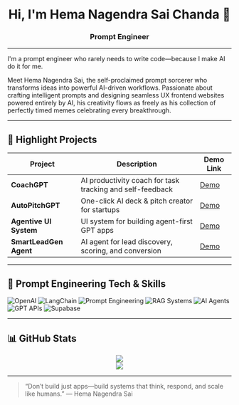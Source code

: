 <h1 align="center">Hi, I'm Hema Nagendra Sai Chanda 👋</h1>
<h3 align="center">Prompt Engineer</h3>

---

I'm a prompt engineer who rarely needs to write code—because I make AI do it for me.

Meet Hema Nagendra Sai, the self-proclaimed prompt sorcerer who transforms ideas into powerful AI-driven workflows. Passionate about crafting intelligent prompts and designing seamless UX frontend websites powered entirely by AI, his creativity flows as freely as his collection of perfectly timed memes celebrating every breakthrough.

---

## 💼 Highlight Projects

| Project           | Description                                            | Demo Link                                                                 |
|-------------------|--------------------------------------------------------|---------------------------------------------------------------------------|
| **CoachGPT**      | AI productivity coach for task tracking and self-feedback | [Demo](https://claude.ai/public/artifacts/3b132180-e949-45b7-a6f7-94723e64401c) |
| **AutoPitchGPT**  | One-click AI deck & pitch creator for startups         | [Demo](https://claude.ai/public/artifacts/4837de19-9ffc-4322-b0e9-0c272194d054) |
| **Agentive UI System** | UI system for building agent-first GPT apps         | [Demo](https://claude.ai/public/artifacts/6205a47c-3488-4119-a0a0-df5436ee48f1) |
| **SmartLeadGen Agent** | AI agent for lead discovery, scoring, and conversion  | [Demo](https://cjjurawt.gensparkspace.com/)                               |

---

## 🧰 Prompt Engineering Tech & Skills

![OpenAI](https://img.shields.io/badge/OpenAI-GPT4-412991?logo=openai&logoColor=white)
![LangChain](https://img.shields.io/badge/LangChain-yellowgreen?logo=langchain)
![Prompt Engineering](https://img.shields.io/badge/Prompt_Engineering-blue)
![RAG Systems](https://img.shields.io/badge/RAG-Contextual_Embeddings-lightgrey)
![AI Agents](https://img.shields.io/badge/AI_Agents-orange)
![GPT APIs](https://img.shields.io/badge/GPT_APIs-purple)
![Supabase](https://img.shields.io/badge/Supabase-3ECF8E?logo=supabase&logoColor=white)

---

## 📊 GitHub Stats

<p align="center">
  <img src="https://github-readme-stats.vercel.app/api?username=hemanagendrasai9&show_icons=true&theme=radical" />
  <br/>
  <img src="https://github-readme-streak-stats.herokuapp.com/?user=hemanagendrasai9&theme=radical" />
</p>

---

> “Don’t build just apps—build systems that think, respond, and scale like humans.”
> — Hema Nagendra Sai

